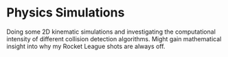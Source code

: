 # Physics Simulations
Doing some 2D kinematic simulations and investigating the computational intensity of different collision detection algorithms.
Might gain mathematical insight into why my Rocket League shots are always off. 